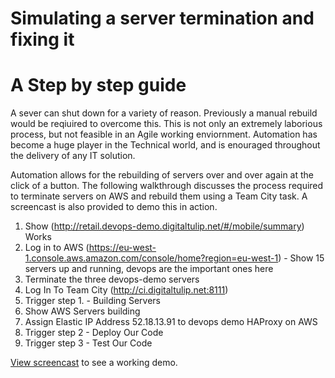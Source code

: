 # Simulating a server termination and fixing it

# A Step by step guide

A sever can shut down for a variety of reason. Previously a manual rebuild would be reqiuired to overcome this. This is not only an extremely laborious process, but not feasible in an Agile working enviornment. Automation has become a huge player in the Technical world, and is enouraged throughout the delivery of any IT solution. 

Automation allows for the rebuilding of servers over and over again at the click of a button. The following walkthrough discusses the process required to terminate servers on AWS and rebuild them using a Team City task. A screencast is also provided to demo this in action.   

1. Show (http://retail.devops-demo.digitaltulip.net/#/mobile/summary) Works
2. Log in to AWS (https://eu-west-1.console.aws.amazon.com/console/home?region=eu-west-1) - Show 15 servers up and running, devops are the important ones here
3. Terminate the three devops-demo servers
4. Log In To Team City (http://ci.digitaltulip.net:8111)
5. Trigger step 1. - Building Servers 
6. Show AWS Servers building
7. Assign Elastic IP Address 52.18.13.91 to devops demo HAProxy on AWS
8. Trigger step 2 - Deploy Our Code
9. Trigger step 3 - Test Our Code

[View screencast](https://digitaltulip.atlassian.net/wiki/pages/viewpage.action?pageId=13074437) to see a working demo.